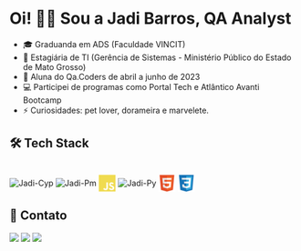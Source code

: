# Oi! 👋🏽 Sou a Jadi Barros, QA Analyst

- 🎓 Graduanda em ADS (Faculdade VINCIT)
- 💼 Estagiária de TI (Gerência de Sistemas - Ministério Público do Estado de Mato Grosso)
- 📘 Aluna do Qa.Coders de abril a junho de 2023
- 💻 Participei de programas como Portal Tech e Atlântico Avanti Bootcamp
- ⚡ Curiosidades: pet lover, dorameira e marvelete.

## 🛠 Tech Stack

<div style="display: inline_block"><br>
  <img align="center" alt="Jadi-Cyp" height="30" src="https://static-00.iconduck.com/assets.00/cypress-icon-512x511-29zvfts6.png">  
  <img align="center" alt="Jadi-Pm" height="30" src="https://cdn.worldvectorlogo.com/logos/postman.svg">  
  <img align="center" alt="Jadi-Js" height="30" src="https://raw.githubusercontent.com/devicons/devicon/master/icons/javascript/javascript-plain.svg">  
  <img align="center" alt="Jadi-Py" height="30" src="https://cdn4.iconfinder.com/data/icons/logos-and-brands/512/267_Python_logo-512.png">  
  <img align="center" alt="Jadi-HTML" height="30" src="https://raw.githubusercontent.com/devicons/devicon/master/icons/html5/html5-original.svg">  
  <img align="center" alt="Jadi-CSS" height="30" src="https://raw.githubusercontent.com/devicons/devicon/master/icons/css3/css3-original.svg">
  
</div>

####

## 📲 Contato

<div> 
  <a href = "mailto:jbheliodoro@gmail.com"><img src="https://img.shields.io/badge/-Gmail-%23333?style=for-the-badge&logo=gmail&logoColor=white" target="_blank"></a>
  <a href="https://www.linkedin.com/in/jadibarros/" target="_blank"><img src="https://img.shields.io/badge/-LinkedIn-%230077B5?style=for-the-badge&logo=linkedin&logoColor=white" target="_blank"></a> 
  <a href="https://www.instagram.com/jadibarros.qa/" target="_blank"><img src="https://img.shields.io/badge/-Instagram-%23E4405F?style=for-the-badge&logo=instagram&logoColor=white" target="_blank"></a>
  
</div>

<!--
**jadibrrs/jadibrrs** is a ✨ _special_ ✨ repository because its `README.md` (this file) appears on your GitHub profile.

Here are some ideas to get you started:

- 🔭 I’m currently working on ...
- 🌱 I’m currently learning ...
- 👯 I’m looking to collaborate on ...
- 🤔 I’m looking for help with ...
- 💬 Ask me about ...
- 📫 How to reach me: ...
- 😄 Pronouns: ...
- ⚡ Fun fact: ...
-->
